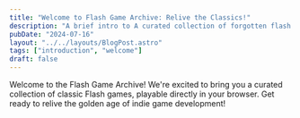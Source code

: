```yaml
---
title: "Welcome to Flash Game Archive: Relive the Classics!"
description: "A brief intro to A curated collection of forgotten flash games, playable directly in your browser. Relive the golden age of indie game development!"
pubDate: "2024-07-16"
layout: "../../layouts/BlogPost.astro"
tags: ["introduction", "welcome"]
draft: false
---
```


Welcome to the Flash Game Archive! We're excited to bring you a curated collection of classic Flash games, playable directly in your browser. Get ready to relive the golden age of indie game development!